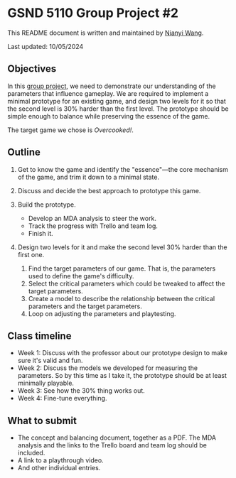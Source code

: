 # GSND 5110 Group Project #2

This README document is written and maintained by [Nianyi Wang](https://github.com/WangNianyi2001).

Last updated: 10/05/2024

## Objectives

In this [group project](
	https://northeastern.instructure.com/courses/193724/assignments/2467174?module_item_id=11106494
), we need to demonstrate our understanding of the parameters that influence gameplay.
We are required to implement a minimal prototype for an existing game, and design two levels for it so that the second level is 30% harder than the first level.
The prototype should be simple enough to balance while preserving the essence of the game.

The target game we chose is _Overcooked!_.

## Outline

1. Get to know the game and identify the "essence"—the core mechanism of the game, and trim it down to a minimal state.

2. Discuss and decide the best approach to prototype this game.

3. Build the prototype.
	- Develop an MDA analysis to steer the work.
	- Track the progress with Trello and team log.
	- Finish it.

4. Design two levels for it and make the second level 30% harder than the first one.
	1. Find the target parameters of our game.
		That is, the parameters used to define the game's difficulty.
	2. Select the critical parameters which could be tweaked to affect the target parameters.
	3. Create a model to describe the relationship between the critical parameters and the target parameters.
	4. Loop on adjusting the parameters and playtesting.

## Class timeline

- Week 1: Discuss with the professor about our prototype design to make sure it's valid and fun.
- Week 2: Discuss the models we developed for measuring the parameters.
	So by this time as I take it, the prototype should be at least minimally playable.
- Week 3: See how the 30% thing works out.
- Week 4: Fine-tune everything.

## What to submit

- The concept and balancing document, together as a PDF.
	The MDA analysis and the links to the Trello board and team log should be included.
- A link to a playthrough video.
- And other individual entries.